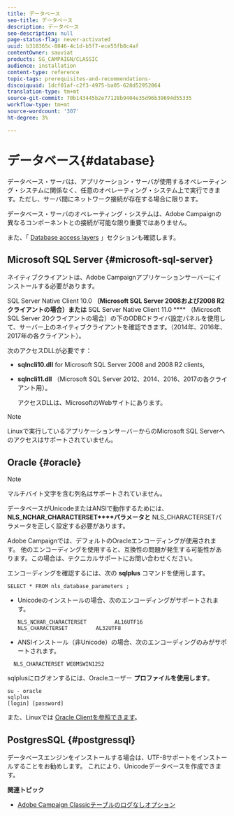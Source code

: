 ```yaml
---
title: データベース
seo-title: データベース
description: データベース
seo-description: null
page-status-flag: never-activated
uuid: b318365c-8846-4c1d-b5f7-ece55fb8c4af
contentOwner: sauviat
products: SG_CAMPAIGN/CLASSIC
audience: installation
content-type: reference
topic-tags: prerequisites-and-recommendations-
discoiquuid: 1dcf01af-c2f3-4975-ba05-628d52952064
translation-type: tm+mt
source-git-commit: 70b143445b2e77128b9404e35d96b39694d55335
workflow-type: tm+mt
source-wordcount: '307'
ht-degree: 3%

---
```



# データベース{#database}

データベース・サーバは、アプリケーション・サーバが使用するオペレーティング・システムに関係なく、任意のオペレーティング・システム上で実行できます。ただし、サーバ間にネットワーク接続が存在する場合に限ります。

データベース・サーバのオペレーティング・システムは、Adobe Campaignの異なるコンポーネントとの接続が可能な限り重要ではありません。

また、「 [Database access layers](../../installation/using/prerequisites-of-campaign-installation-in-linux.md#database-access-layers) 」セクションも確認します。

## Microsoft SQL Server {#microsoft-sql-server}

ネイティブクライアントは、Adobe Campaignアプリケーションサーバーにインストールする必要があります。

SQL Server Native Client 10.0 **（Microsoft SQL Server 2008および2008 R2クライアントの場合）または** SQL Server Native Client 11.0 **** （Microsoft SQL Server 20クライアントの場合）の下のODBCドライバ設定パネルを使用して、サーバー上のネイティブクライアントを確認できます。（2014年、2016年、2017年の各クライアント）。

次のアクセスDLLが必要です：

* **sqlncli10.dll** for Microsoft SQL Server 2008 and 2008 R2 clients,
* **sqlncli11.dll** （Microsoft SQL Server 2012、2014、2016、2017の各クライアント用）。

   アクセスDLLは、MicrosoftのWebサイトにあります。

>[!NOTE]
>
>Linuxで実行しているアプリケーションサーバーからのMicrosoft SQL Serverへのアクセスはサポートされていません。

## Oracle {#oracle}

>[!NOTE]
>
>マルチバイト文字を含む列名はサポートされていません。

データベースがUnicodeまたはANSIで動作するためには、 **NLS_NCHAR_CHARACTERSET****パラメータと** NLS_CHARACTERSETパラメータを正しく設定する必要があります。

Adobe Campaignでは、デフォルトのOracleエンコーディングが使用されます。 他のエンコーディングを使用すると、互換性の問題が発生する可能性があります。この場合は、テクニカルサポートにお問い合わせください。

エンコーディングを確認するには、次の **sqlplus** コマンドを使用します。

```
SELECT * FROM nls_database_parameters ;
```

* Unicodeのインストールの場合、次のエンコーディングがサポートされます。

   ```
   NLS_NCHAR_CHARACTERSET         AL16UTF16
   NLS_CHARACTERSET         AL32UTF8
   ```

* ANSIインストール（非Unicode）の場合、次のエンコーディングのみがサポートされます。

```
  NLS_CHARACTERSET WE8MSWIN1252
```

sqlplusにログオンするには、Oracleユーザー **プロファイルを使用します**。

```
su - oracle 
sqlplus 
[login] [password]
```

また、Linuxでは [Oracle Clientを参照できます](../../installation/using/installing-packages-with-linux.md#oracle-client-in-linux)。

## PostgresSQL {#postgressql}

データベースエンジンをインストールする場合は、UTF-8サポートをインストールすることをお勧めします。 これにより、Unicodeデータベースを作成できます。

**関連トピック**

* [Adobe Campaign Classicテーブルのログなしオプション](https://helpx.adobe.com/campaign/kb/unlogged-tables-classic.html)